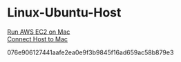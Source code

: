 # Linux-Ubuntu-Host

[Run AWS EC2 on Mac](https://github.com/DonghaoQiao/Ubuntu/blob/master/AWS.md)  
[Connect Host to Mac](https://github.com/DonghaoQiao/Ubuntu/blob/master/Host2Mac.md)  


076e906127441aafe2ea0e9f3b9845f16ad659ac58b879e3
